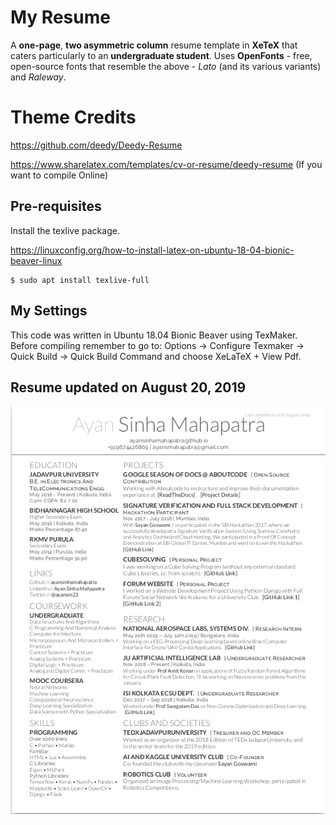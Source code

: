 # My Resume
A **one-page**, **two asymmetric column** resume template in **XeTeX** that caters particularly to an **undergraduate student**.
Uses **OpenFonts** - free, open-source fonts that resemble the above - *Lato* (and its various variants) and *Raleway*.

# Theme Credits

https://github.com/deedy/Deedy-Resume

https://www.sharelatex.com/templates/cv-or-resume/deedy-resume (If you want to compile Online)

## Pre-requisites 

Install the texlive package. 

https://linuxconfig.org/how-to-install-latex-on-ubuntu-18-04-bionic-beaver-linux

```
$ sudo apt install texlive-full
```
## My Settings

This code was written in Ubuntu 18.04 Bionic Beaver using TexMaker. Before compiling remember to go to: 
Options -> Configure Texmaker -> Quick Build -> Quick Build Command and choose XeLaTeX + View Pdf.

## Resume updated on August 20, 2019


![ss1](https://github.com/AyanSinhaMahapatra/ayan-resume/blob/master/resume-latest.png)
